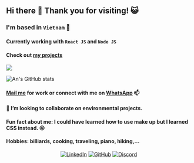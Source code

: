 ## Hi there 👋 Thank you for visiting! :smiley_cat:

### I'm based in `Vietnam` :city_sunset:

#### Currently working with `React JS` and `Node JS`
#### Check out [my projects](https://github.com/tnngoan?tab=repositories) 

![](https://komarev.com/ghpvc/?username=tnngoan&color=yellow) 

![An's GitHub stats](https://github-readme-stats.vercel.app/api?username=tnngoan&count_private=true&theme=react) 

#### [Mail me](mailto:ngoan.n.tr@gmail.com) for work or connect with me on [WhatsApp](https://wa.me/84348474116) 📫 
#### 👯 I’m looking to collaborate on environmental projects.
 
#### Fun fact about me: I could have learned how to use make up but I learned CSS instead. 😛

#### Hobbies: billiards, cooking, traveling, piano, hiking,...

<p align="center">
	<a href="https://www.linkedin.com/in/tnngoan/"><img src="https://img.icons8.com/bubbles/50/000000/linkedin.png" alt="LinkedIn"/></a>
	<a href="https://github.com/tnngoan"><img src="https://img.icons8.com/bubbles/50/000000/github.png" alt="GitHub"/></a>
	<a href="https://discord.com/users/ananananan#4847"><img src="https://img.icons8.com/bubbles/50/000000/discord.png" alt="Discord"/></a>
</p>
